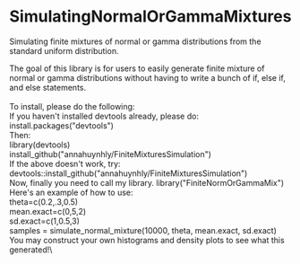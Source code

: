 # SimulatingNormalOrGammaMixtures
Simulating finite mixtures of normal or gamma distributions from the standard uniform distribution.

The goal of this library is for users to easily generate finite mixture of normal or gamma distributions without having to write a bunch of if, else if, and else statements.\
\
To install, please do the following:\
If you haven't installed devtools already, please do: install.packages("devtools")\
Then:\
library(devtools)\
install_github("annahuynhly/FiniteMixturesSimulation")\
If the above doesn't work, try:\
devtools::install_github("annahuynhly/FiniteMixturesSimulation")\
Now, finally you need to call my library.
library("FiniteNormOrGammaMix")
\
Here's an example of how to use:\
theta=c(0.2,.3,0.5)\
mean.exact=c(0,5,2)\
sd.exact=c(1,0.5,3)\
samples = simulate_normal_mixture(10000, theta, mean.exact, sd.exact)\
You may construct your own histograms and density plots to see what this generated!\
